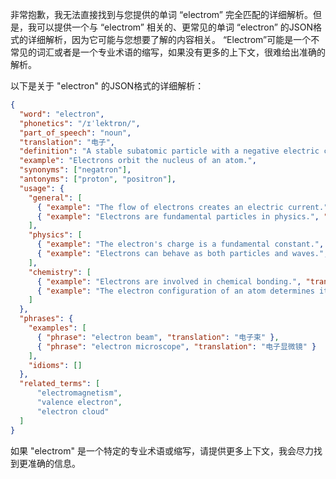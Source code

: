 非常抱歉，我无法直接找到与您提供的单词 “electrom” 完全匹配的详细解析。但是，我可以提供一个与 “electrom” 相关的、更常见的单词 “electron” 的JSON格式的详细解析，因为它可能与您想要了解的内容相关。 “Electrom”可能是一个不常见的词汇或者是一个专业术语的缩写，如果没有更多的上下文，很难给出准确的解析。

以下是关于 "electron" 的JSON格式的详细解析：

```json
{
  "word": "electron",
  "phonetics": "/ɪˈlektrɒn/",
  "part_of_speech": "noun",
  "translation": "电子",
  "definition": "A stable subatomic particle with a negative electric charge, found in all atoms and acting as the primary carrier of electricity in solids.",
  "example": "Electrons orbit the nucleus of an atom.",
  "synonyms": ["negatron"],
  "antonyms": ["proton", "positron"],
  "usage": {
    "general": [
      { "example": "The flow of electrons creates an electric current.", "translation": "电子的流动产生电流。" },
      { "example": "Electrons are fundamental particles in physics.", "translation": "电子是物理学中的基本粒子。" }
    ],
    "physics": [
      { "example": "The electron's charge is a fundamental constant.", "translation": "电子的电荷是一个基本常数。" },
      { "example": "Electrons can behave as both particles and waves.", "translation": "电子可以表现出粒子和波的双重性质。" }
    ],
    "chemistry": [
      { "example": "Electrons are involved in chemical bonding.", "translation": "电子参与化学键的形成。" },
      { "example": "The electron configuration of an atom determines its chemical properties.", "translation": "原子的电子排布决定了其化学性质。" }
    ]
  },
  "phrases": {
    "examples": [
      { "phrase": "electron beam", "translation": "电子束" },
      { "phrase": "electron microscope", "translation": "电子显微镜" }
    ],
    "idioms": []
  },
  "related_terms": [
      "electromagnetism",
      "valence electron",
      "electron cloud"
  ]
}
```

如果 "electrom" 是一个特定的专业术语或缩写，请提供更多上下文，我会尽力找到更准确的信息。
 